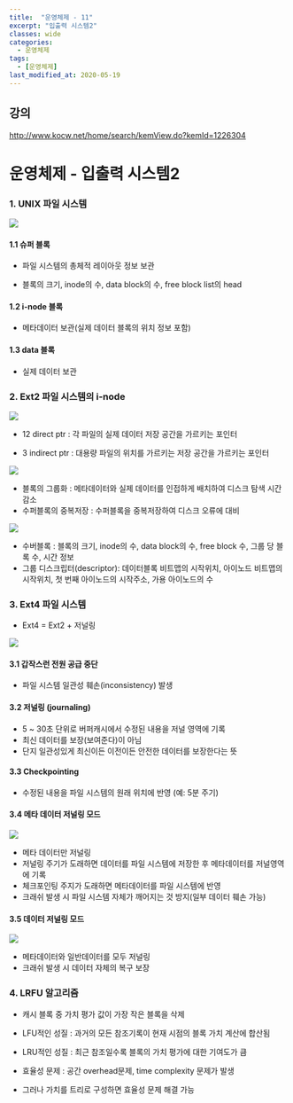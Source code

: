 ```yaml
---
title:  "운영체제 - 11"
excerpt: "입출력 시스템2"
classes: wide
categories:
  - 운영체제
tags:
  - [운영체제]
last_modified_at: 2020-05-19
---
```




## 강의

http://www.kocw.net/home/search/kemView.do?kemId=1226304



# 운영체제 - 입출력 시스템2

### 1. UNIX 파일 시스템

![]({{site.url}}/assets/images/os87.PNG)

#### 1.1 슈퍼 블록

* 파일 시스템의 총체적 레이아웃 정보 보관

* 블록의 크기, inode의 수, data block의 수, free block list의 head

#### 1.2 i-node 블록

* 메타데이터 보관(실제 데이터 블록의 위치 정보 포함)

#### 1.3 data 블록

* 실제 데이터 보관



### 2. Ext2 파일 시스템의 i-node

![]({{site.url}}/assets/images/os86.PNG)

* 12 direct ptr : 각 파일의 실제 데이터 저장 공간을 가르키는 포인터

* 3 indirect ptr : 대용량 파일의 위치를 가르키는 저장 공간을 가르키는 포인터



![]({{site.url}}/assets/images/os88.PNG)

* 블록의 그룹화 : 메타데이터와 실제 데이터를 인접하게 배치하여 디스크 탐색 시간 감소
* 수퍼블록의 중복저장 : 수퍼블록을 중복저장하여 디스크 오류에 대비   



![]({{site.url}}/assets/images/os89.PNG)

* 수버블록 : 블록의 크기, inode의 수, data block의 수, free block 수, 그룹 당 블록 수, 시간 정보
* 그룹 디스크립터(descriptor): 데이터블록 비트맵의 시작위치, 아이노드 비트맵의 시작위치, 첫 번째 아이노드의 시작주소, 가용 아이노드의 수



### 3. Ext4 파일 시스템

* Ext4 = Ext2 + 저널링

![]({{site.url}}/assets/images/os90.PNG)

#### 3.1 갑작스런 전원 공급 중단

* 파일 시스템 일관성 훼손(inconsistency) 발생

#### 3.2 저널링 (journaling)

* 5 ~ 30초 단위로 버퍼캐시에서 수정된 내용을 저널 영역에 기록
* 최신 데이터를 보장(보여준다)이 아님
* 단지 일관성있게 최신이든 이전이든 안전한 데이터를 보장한다는 뜻

#### 3.3 Checkpointing

* 수정된 내용을 파일 시스템의 원래 위치에 반영 (예: 5분 주기)



#### 3.4 메타 데이터 저널링 모드

![]({{site.url}}/assets/images/os91.PNG)

* 메타 데이터만 저널링
* 저널링 주기가 도래하면 데이터를 파일 시스템에 저장한 후 메타데이터를 저널영역에 기록
* 체크포인팅 주지가 도래하면 메타데이터를 파일 시스템에 반영
* 크래쉬 발생 시 파일 시스템 자체가 깨어지는 것 방지(일부 데이터 훼손 가능)



#### 3.5 데이터 저널링 모드

![]({{site.url}}/assets/images/os92.PNG)

* 메타데이터와 일반데이터를 모두 저널링
* 크래쉬 발생 시 데이터 자체의 복구 보장



### 4. LRFU 알고리즘

* 캐시 블록 중 가치 평가 값이 가장 작은 블록을 삭제

* LFU적인 성질 : 과거의 모든 참조기록이 현재 시점의 블록 가치 계산에 합산됨
* LRU적인 성질 : 최근 참조일수록 블록의 가치 평가에 대한 기여도가 큼

*  효율성 문제 : 공간 overhead문제, time complexity 문제가 발생
* 그러나 가치를 트리로 구성하면 효율성 문제 해결 가능
